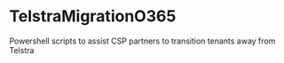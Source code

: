 # TelstraMigrationO365
Powershell scripts to assist CSP partners to transition tenants away from Telstra
